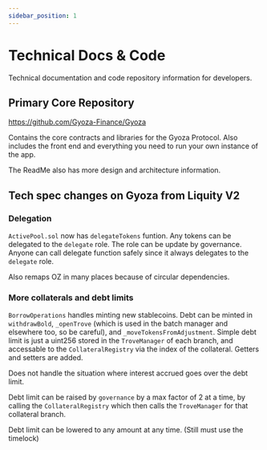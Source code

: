 ```yaml
---
sidebar_position: 1
---
```


# Technical Docs & Code

Technical documentation and code repository information for developers.

## Primary Core Repository

https://github.com/Gyoza-Finance/Gyoza

Contains the core contracts and libraries for the Gyoza Protocol. Also includes the front end and everything you need to run your own instance of the app.

The ReadMe also has more design and architecture information.

## Tech spec changes on Gyoza from Liquity V2

### Delegation
`ActivePool.sol` now has `delegateTokens` funtion. Any tokens can be delegated to the `delegate` role. The role can be update by governance. Anyone can call delegate function safely since it always delegates to the `delegate` role. 

Also remaps OZ in many places because of circular dependencies. 

### More collaterals and debt limits
`BorrowOperations` handles minting new stablecoins. Debt can be minted in `withdrawBold`, `_openTrove` (which is used in the batch manager and elsewhere too, so be careful), and `_moveTokensFromAdjustment`. Simple debt limit is just a uint256 stored in the `TroveManager` of each branch, and accessable to the `CollateralRegistry` via the index of the collateral. Getters and setters are added.

Does not handle the situation where interest accrued goes over the debt limit. 

Debt limit can be raised by `governance` by a max factor of 2 at a time, by calling the `CollateralRegistry` which then calls the `TroveManager` for that collateral branch.

Debt limit can be lowered to any amount at any time. (Still must use the timelock)